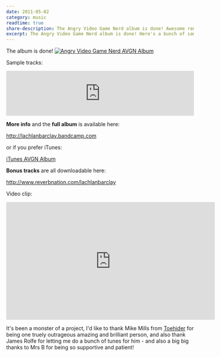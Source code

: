 ```yaml
---
date: 2011-05-02
category: music
readtime: true
share-description: The Angry Video Game Nerd album is done! Awesome remixes and rock versions of AVGN tunes. 
excerpt: The Angry Video Game Nerd album is done! Here's a bunch of sample tracks, links and ways to listen.
---
```

The album is done!
<a href="http://lachlanbarclay.bandcamp.com">
<img  src="/pics/avgn.jpg" alt="Angry Video Game Nerd AVGN Album" class="img-responsive" /></a>
<br style='clear: both' />


Sample tracks:



<iframe style="border: 0; width: 100%; height: 120px;" src="https://bandcamp.com/EmbeddedPlayer/album=4150178333/size=large/bgcol=ffffff/linkcol=0687f5/tracklist=false/artwork=small/transparent=true/" seamless><a href="http://lachlanbarclay.bandcamp.com/album/the-angry-video-game-nerd-collection">The Angry Video Game Nerd Collection by Lachlan Barclay</a></iframe>




<b>More info</b> and the <b>full album</b> is available here:

<a href="http://lachlanbarclay.bandcamp.com">http://lachlanbarclay.bandcamp.com</a>

or if you prefer iTunes:

<a href="http://itunes.apple.com/au/album/the-angry-video-game-nerd/id435349860">iTunes AVGN Album</a>


<b>Bonus tracks</b> are all downloadable here:

<a href="http://www.reverbnation.com/lachlanbarclay">http://www.reverbnation.com/lachlanbarclay</a>




Video clip:


<div class="embed-responsive embed-responsive-4by3">
<iframe width="560" height="315" src="https://www.youtube.com/embed/o4otsFcO6L0" frameborder="0" allow="autoplay; encrypted-media" allowfullscreen></iframe></div>



It's been a monster of a project, I'd like to thank Mike Mills from <a href="https://www.toehider.com">Toehider</a> for being one truely outrageous amazing and brilliant person, and also thank James Rolfe for letting me do a bunch of tunes for him - and also a big big thanks to Mrs B for being so supportive and patient!

